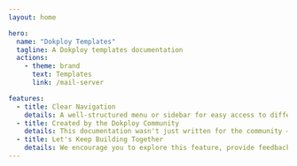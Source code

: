 ```yaml
---
layout: home

hero:
  name: "Dokploy Templates"
  tagline: A Dokploy templates documentation
  actions:
    - theme: brand
      text: Templates
      link: /mail-server

features:
  - title: Clear Navigation
    details: A well-structured menu or sidebar for easy access to different template categories and documentation sections.
  - title: Created by the Dokploy Community
    details: This documentation wasn't just written for the community — it was created by the community.
  - title: Let's Keep Building Together
    details: We encourage you to explore this feature, provide feedback, and continue to share your ideas. Together, we'll keep pushing the boundaries of what's possible.
---
```


